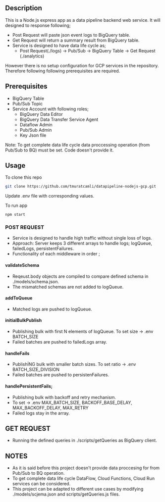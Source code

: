 ## Description
This is a Node.js express app as a data pipeline backend web service. It will designed to response following;
 - Post Request will paste json event logs to BigQuery table.
 - Get Request will return a summary result from BigQuery table.
 - Service is designed to have data life cycle as;
   - Post Request(./logs) -> Pub/Sub -> BigQuery Table -> Get Request (./analytics)

However there is no setup configuration for GCP services in the repository. Therefore following following prerequisites are required.

## Prerequisites
 - BigQuery Table
 - Pub/Sub Topic
 - Service Account with following roles;
   - BigQuery Data Editor
   - BigQuery Data Transfer Service Agent
   - Dataflow Admin
   - Pub/Sub Admin
   - Key Json file
   
Note: To get complete data life cycle data proccessing operation (from Pub/Sub to BQ) must be set. Code doesn't provide it. 

## Usage 
To clone this repo 
```bash
git clone https://github.com/tmuratcamli/datapipeline-nodejs-gcp.git
````
Update .env file with corresponding values. 

To run app 
```bash
npm start
````


### POST REQUEST 
- Service is designed to handle high traffic without single loss of logs. 
- Approach: Server keeps 3 different arrays to handle logs; logQueue, failedLogs, persistentFailures. 
- Functionality of each middleware in order ;

#### validateSchema
- Reqeust.body objects are compiled to compare defined schema in ./models/schema.json.
- The mismatched schemas are not added to logQueue. 

#### addToQueue
 - Matched logs are pushed to logQueue.

#### initialBulkPublish
 - Publishing bulk with first N elements of logQueue. To set size -> .env BATCH_SIZE 
 - Failed batches are pushed to failedLogs array.

#### handleFails
 - PublishİNG bulk with smaller batch sizes. To set ratio -> .env BATCH_SIZE_DIVISION  
 - Failed batches are pushed to persistenFailures.

#### handlePersistentFails;
 - Publishing bulk with backoff and retry mechanism.
 - To set -> .env MAX_BATCH_SIZE, BACKOFF_BASE_DELAY, MAX_BACKOFF_DELAY, MAX_RETRY
 - Failed logs stay in the array.


## GET REQUEST
- Running the defined queries in ./scripts/getQueries as BigQuery client.

## NOTES
- As it is said before this project doesn't provide data proccesing for from Pub/Sub to BQ operation. 
- To get complete data life cycle DataFlow, Cloud Functions, Cloud Run services can be considered.
- This project can be adapted to different use cases by modifying ./models/scjema.json and scripts/getQueries.js files.
